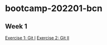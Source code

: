# bootcamp-202201-bcn

## Week 1

[Exercise 1: Git I](https://github.com/isdi-coders-2022/bootcamp-202201-bcn/tree/master/week1/exercises/exercise-git-basics-1)
[Exercise 2: Git II](https://github.com/isdi-coders-2022/bootcamp-202201-bcn/tree/master/week1/exercises/exercise-git-basics-2)
